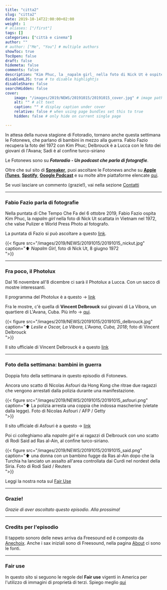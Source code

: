 ```yaml
---
title: "citta2"
slug: "citta2"
date: 2019-10-14T22:00:00+02:00
weight: 1
# aliases: ["/first"]
tags: []
categories: ["città e cinema"]
author: ""
# author: ["Me", "You"] # multiple authors
showToc: true
TocOpen: false
draft: false
hidemeta: false
comments: false
description: "Kim Phuc, la _napalm girl_ nella foto di Nick Ut è ospite da Fazio"
disableHLJS: true # to disable highlightjs
disableShare: false
searchHidden: false
cover:
    image: "/images/2019/NEWS/20191015/20191015_cover.jpg" # image path/url
    alt: "" # alt text
    caption: "" # display caption under cover
    relative: false # when using page bundles set this to true
    hidden: false # only hide on current single page

---
```


In attesa della nuova stagione di Fotoradio, tornano anche questa settimana le Fotonews, che parlano di bambini in mezzo alla guerra. Fabio Fazio recupera la foto del 1972 con Kim Phuc; Delbrouck è a Lucca con le foto dei giovani di l'Avana; Sadi è al confine turco-siriano
<!--more-->

Le Fotonews sono su **_Fotoradio - Un podcast che parla di fotografie_**.

Oltre che sul sito di [**Spreaker**](https://links.fotoradio.info/spreaker), puoi ascoltare le Fotonews anche su [**Apple iTunes**](https://links.fotoradio.info/apple), [**Spotify**](https://links.fotoradio.info/spotify), [**Google Podcast**](https://links.fotoradio.info/google) e su molte altre piattaforme elencate [qui](/static_page/listen/).

Se vuoi lasciare un commento (grazie!), vai nella sezione [Contatti](/contact/)
</br>

- - -

### Fabio Fazio parla di fotografie

Nella puntata di Che Tempo Che Fa del 6 ottobre 2019, Fabio Fazio ospita Kim Phuc, la _napalm girl_ nella foto di Nick Ut scattata in Vietnam nel 1972, che valse Pulizer e World Press Photo al fotografo.

La puntata di Fazio si può ascoltare a questo [link](https://www.youtube.com/watch?v=d0Z6ClK8cTs).

{{< figure src="/images/2019/NEWS/20191015/20191015_nickut.jpg" caption="⬆︎ _Napalm Girl_, foto di Nick Ut, 8 giugno 1972<br> ">}}

- - -

### Fra poco, il Photolux

Dal 16 novembre all'8 dicembre ci sarà il Photolux a Lucca. Con un sacco di mostre interessanti.

Il programma del Photolux è a questo -> [link](http://www.photoluxfestival.it/it/mostre-2019/)

Fra le mostre, c'è quella di **Vincent Delbrouck** sui giovani di La Vibora, un quartiere di L'Avana, Cuba. Più info -> [qui](http://www.photoluxfestival.it/it/vincent-delbrouck-champu-the-youth-of-la-vibora/).

{{< figure src="/images/2019/NEWS/20191015/20191015_delbrouck.jpg" caption="⬆︎ _Leslie e Oscar, La Vibora, L'Avana, Cuba, 2018_; foto di Vincent Delbrouck<br> ">}}

Il sito ufficiale di Vincent Delbrouck è a questo [link](https://vincentdelbrouck.be/)

- - -

### Foto della settimana: bambini in guerra

Doppia foto della settimana in questo episodio di Fotonews.

Ancora uno scatto di Nicolas Asfouri da Hong Kong che ritrae due ragazzi che vengono arrestati dalla polizia durante una manifestazione.

{{< figure src="/images/2019/NEWS/20191015/20191015_asfouri.png" caption="⬆︎ La polizia arresta una coppia che indossa mascherine (vietate dalla legge). Foto di Nicolas Asfouri / AFP / Getty<br> ">}}

Il sito ufficiale di Asfouri è a questo -> [link](https://nicolasfouri.wixsite.com/nicolas-asfouri)

Poi ci colleghiamo alla _napalm girl_ e ai ragazzi di Delbrouck con uno scatto di Rodi Said ad Ras al-Ain, al confine turco-siriano.

{{< figure src="/images/2019/NEWS/20191015/20191015_said.png" caption="⬆︎ una donna con un bambino fugge da Ras al-Ain dopo che la Turchia ha lanciato un assalto all'area controllata dai Curdi nel nordest della Siria. Foto di Rodi Said / Reuters<br> ">}}

Leggi la nostra nota sul [Fair Use](/static_page/fair_use/)


- - -

### Grazie!

_Grazie di aver ascoltato questo episodio. Alla prossima!_


<!--
- - -
### Bonus Track

Torniamo all'episodio di oggi sul campo di accoglienza di Samos con questa bonus track.
Nicolò Govoni, uno dei fondatori di Still I Rise, racconta in un Tedx, del senso del volontariato e dell'approccio della sua ong verso i bambini del campo di Samos.
Un estratto della clip è in coda all'episodio. Qui la versione integrale del video.



<br>
-->

<!--
- - -

### Citazioni


- Fabrizio Gatti, con le immagini di Massimo Sestini, _Dimmi dove sei_, National Geographic Italia, giugno 2019

Le voci fuori campo sono tratte dal trailer del documentario di National Geographic Channel diretto da Jesús Garcés Lambert andato in onda il 20 giugno 2019 su Sky e poi boh.
-->

<!--
- - -
### Errata corrige

Nella prima versione dell'episodio, avevo previsto di chiudere con una clip di Nicolò Govoni che racconta il centro creato da Still I Rise alle porte del campo di Samos.
Poi invece ho preferito inserire la clip dal Tedx dove si parla di volontariato che mi pare più interessante. Quindi non torna il mio discorso in chiusura di puntata. Mi spiace
-->

<!--
- - -

### Altri link

- La puntata di **Be My Diary** di Rossella Pivanti citata nell'episodio è ascoltabile a questo (<a target="blank" href="https://www.spreaker.com/user/bemydiary/bmd-s02e10-finito">link</a>)

-->

- - -

### Credits per l'episodio

Il tappeto sonoro delle news arriva da Freesound ed è composto da [Anechoix](https://freesound.org/people/anechoix/).
Anche i sax iniziali sono di Freesound, nella pagina [About](/about/) ci sono le fonti.

- - -


### Fair use

In questo sito si seguono le regole del **Fair use** vigenti in America per l'utilizzo di immagini di proprietà di terzi. Spiego meglio [qui](/static_page/fair_use/)
